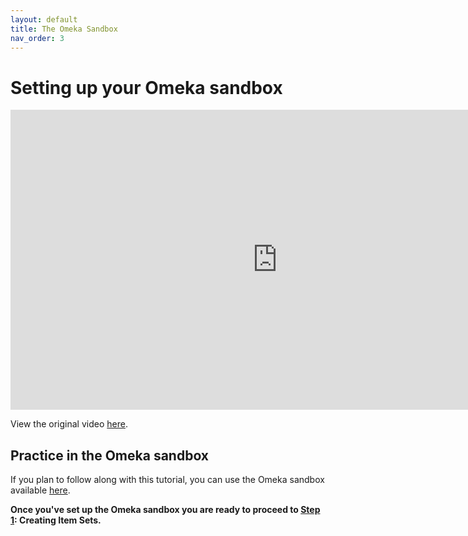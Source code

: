 ```yaml
---
layout: default
title: The Omeka Sandbox
nav_order: 3
---
```




# Setting up your Omeka sandbox

<iframe height="480" width="853" allowfullscreen frameborder=0 src="https://echo360.ca/media/17ed11e1-f95d-4718-80a3-8d97035165cf/public?autoplay=false&automute=false"></iframe>

View the original video [here](https://echo360.ca/media/17ed11e1-f95d-4718-80a3-8d97035165cf/public).


## Practice in the Omeka sandbox

If you plan to follow along with this tutorial, you can use the Omeka sandbox available [here](https://omeka.org/s/download/#sandbox).

**Once you've set up the Omeka sandbox you are ready to proceed to [Step 1](step1): Creating Item Sets.**




